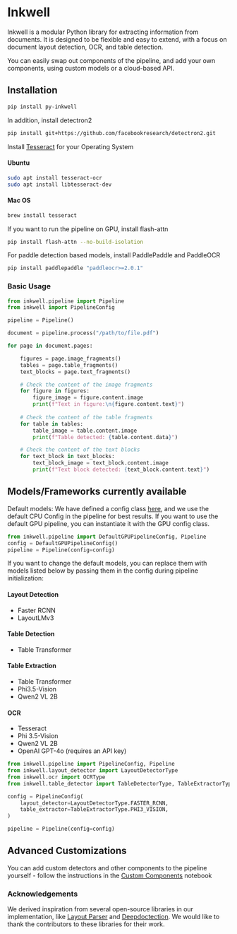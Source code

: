 # Inkwell

Inkwell is a modular Python library for extracting information from documents. It is designed to be flexible and easy to extend, with a focus on document layout detection, OCR, and table detection. 

You can easily swap out components of the pipeline, and add your own components, using custom models or a cloud-based API.  

## Installation

```bash
pip install py-inkwell
```

In addition, install detectron2

```bash
pip install git+https://github.com/facebookresearch/detectron2.git
```


Install [Tesseract](https://tesseract-ocr.github.io/tessdoc/Installation.html) for your Operating System 

#### Ubuntu

```bash
sudo apt install tesseract-ocr
sudo apt install libtesseract-dev
```

#### Mac OS

```bash
brew install tesseract
```

If you want to run the pipeline on GPU, install flash-attn

```bash
pip install flash-attn --no-build-isolation
```

For paddle detection based models, install PaddlePaddle and PaddleOCR

```bash
pip install paddlepaddle "paddleocr>=2.0.1"
```

### Basic Usage

```python
from inkwell.pipeline import Pipeline
from inkwell import PipelineConfig

pipeline = Pipeline()

document = pipeline.process("/path/to/file.pdf")

for page in document.pages:

    figures = page.image_fragments()
    tables = page.table_fragments()
    text_blocks = page.text_fragments()

    # Check the content of the image fragments
    for figure in figures:
        figure_image = figure.content.image
        print(f"Text in figure:\n{figure.content.text}")
    
    # Check the content of the table fragments
    for table in tables:
        table_image = table.content.image
        print(f"Table detected: {table.content.data}")

    # Check the content of the text blocks
    for text_block in text_blocks:
        text_block_image = text_block.content.image
        print(f"Text block detected: {text_block.content.text}")
```

## Models/Frameworks currently available



Default models: We have defined a config class [here](inkwell/pipeline/pipeline_config.py), and we use the default CPU Config in the pipeline for best results. If you want to use the default GPU pipeline, you can instantiate it with the GPU config class. 

```python
from inkwell.pipeline import DefaultGPUPipelineConfig, Pipeline
config = DefaultGPUPipelineConfig()
pipeline = Pipeline(config=config)
```

If you want to change the default models, you can replace them with models listed below by passing them in the config during pipeline initialization:

#### Layout Detection

* Faster RCNN
* LayoutLMv3

#### Table Detection

* Table Transformer

#### Table Extraction

* Table Transformer
* Phi3.5-Vision
* Qwen2 VL 2B

#### OCR

* Tesseract
* Phi 3.5-Vision
* Qwen2 VL 2B
* OpenAI GPT-4o (requires an API key)

```python
from inkwell.pipeline import PipelineConfig, Pipeline
from inkwell.layout_detector import LayoutDetectorType
from inkwell.ocr import OCRType
from inkwell.table_detector import TableDetectorType, TableExtractorType

config = PipelineConfig(
    layout_detector=LayoutDetectorType.FASTER_RCNN,
    table_extractor=TableExtractorType.PHI3_VISION,
)

pipeline = Pipeline(config=config)
```


## Advanced Customizations

You can add custom detectors and other components to the pipeline yourself - follow the instructions in the [Custom Components](notebooks/demo_pipeline_custom.ipynb) notebook

### Acknowledgements

We derived inspiration from several open-source libraries in our implementation, like [Layout Parser](https://github.com/Layout-Parser/layout-parser) and [Deepdoctection](https://github.com/deepdoctection/deepdoctection). We would like to thank the contributors to these libraries for their work.
